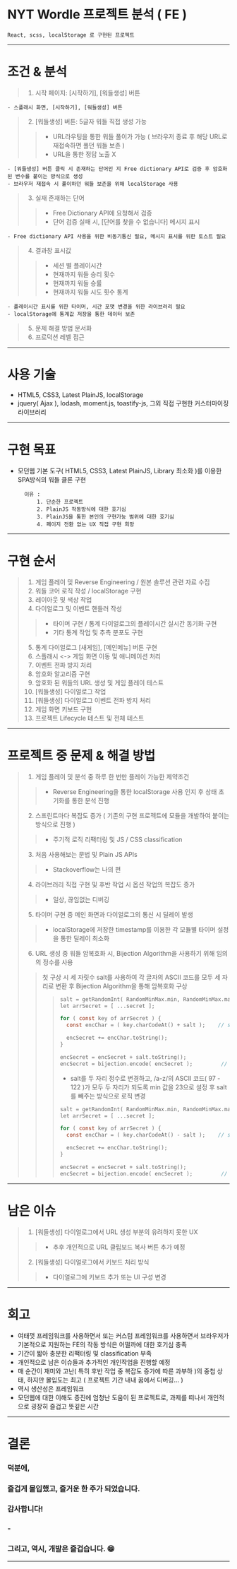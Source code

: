 
# NYT Wordle 프로젝트 분석 ( FE )

    React, scss, localStorage 로 구현된 프로젝트

--------------------------------

# 조건 & 분석

> 1. 시작 페이지: [시작하기], [워들생성] 버튼

    - 스플래시 화면, [시작하기], [워들생성] 버튼

> 2. [워들생성] 버튼: 5글자 워들 직접 생성 가능
>   > - URL라우팅을 통한 워들 풀이가 가능 ( 브라우저 종료 후 해당 URL로 재접속하면 풀던 워들 보존 )
>   > - URL을 통한 정답 노출 X

    - [워들생성] 버튼 클릭 시 존재하는 단어인 지 Free dictionary API로 검증 후 암호화 된 변수를 붙이는 방식으로 생성
    - 브라우저 재접속 시 풀이하던 워들 보존을 위해 localStorage 사용

> 3. 실재 존재하는 단어
>   > - Free Dictionary API에 요청해서 검증
>   > - 단어 검증 실패 시, [단어를 찾을 수 없습니다] 메시지 표시

    - Free dictionary API 사용을 위한 비동기통신 필요, 메시지 표시를 위한 토스트 필요

> 4. 결과창 표시값
>   > - 세션 별 플레이시간
>   > - 현재까지 워들 승리 횟수
>   > - 현재까지 워들 승률
>   > - 현재까지 워들 시도 횟수 통계

    - 플레이시간 표시를 위한 타이머, 시간 포맷 변경을 위한 라이브러리 필요
    - localStorage에 통계값 저장을 통한 데이터 보존

> 5. 문제 해결 방법 문서화
> 6. 프로덕션 레벨 접근

--------------------------------

# 사용 기술

- HTML5, CSS3, Latest PlainJS, localStorage
- jquery( Ajax ), lodash, moment.js, toastify-js, 그외 직접 구현한 커스터마이징 라이브러리

--------------------------------

# 구현 목표

- 모던웹 기본 도구( HTML5, CSS3, Latest PlainJS, Library 최소화 )를 이용한 SPA방식의 워들 클론 구현

        이유 :
            1. 단순한 프로젝트
            2. PlainJS 작동방식에 대한 호기심
            3. PlainJS을 통한 본인의 구현가능 범위에 대한 호기심
            4. 페이지 전환 없는 UX 직접 구현 희망

--------------------------------

# 구현 순서

> 1. 게임 플레이 및 Reverse Engineering / 원본 솔루션 관련 자료 수집
> 2. 워들 코어 로직 작성 / localStorage 구현
> 3. 레이아웃 및 색상 작업
> 4. 다이얼로그 및 이벤트 핸들러 작성
>   > - 타이머 구현 / 통계 다이얼로그의 플레이시간 실시간 동기화 구현
>   > - 기타 통계 작업 및 추측 분포도 구현
> 5. 통계 다이얼로그 [새게임], [메인메뉴] 버튼 구현
> 6. 스플래시 <-> 게임 화면 이동 및 애니메이션 처리
> 7. 이벤트 전파 방지 처리
> 8. 암호화 알고리즘 구현
> 9. 암호화 된 워들의 URL 생성 및 게임 플레이 테스트
> 10. [워들생성] 다이얼로그 작업
> 11. [워들생성] 다이얼로그 이벤트 전파 방지 처리
> 12. 게임 화면 키보드 구현
> 13. 프로젝트 Lifecycle 테스트 및 전체 테스트

--------------------------------

# 프로젝트 중 문제 & 해결 방법

>   1. 게임 플레이 및 분석 중 하루 한 번만 플레이 가능한 제약조건
>   > - Reverse Engineering을 통한 localStorage 사용 인지 후 상태 초기화를 통한 분석 진행
>   2. 스프린트마다 복잡도 증가 ( 기존의 구현 프로젝트에 모듈을 개발하여 붙이는 방식으로 진행 )
>   > - 주기적 로직 리팩터링 및 JS / CSS classification
>   3. 처음 사용해보는 문법 및 Plain JS APIs
>   > - Stackoverflow는 나의 편
>   4. 라이브러리 직접 구현 및 후반 작업 시 옵션 작업의 복잡도 증가
>   > - 일상, 끊임없는 디버깅
>   5. 타이머 구현 중 메인 화면과 다이얼로그의 통신 시 딜레이 발생
>   > - localStorage에 저장한 timestamp를 이용한 각 모듈별 타이머 설정을 통한 딜레이 최소화
>   6. URL 생성 중 워들 암복호화 시, Bijection Algorithm을 사용하기 위해 임의의 정수를 사용
>   > 첫 구상 시 세 자릿수 salt를 사용하여 각 글자의 ASCII 코드를 모두 세 자리로 변환 후 Bijection Algorithm을 통해 암복호화 구상
>   >   > ``` C
>   >   >salt = getRandomInt( RandomMinMax.min, RandomMinMax.max ); //  100+, 800-
>   >   >let arrSecret = [ ...secret ];
>   >   >
>   >   >for ( const key of arrSecret ) {
>   >   >   const encChar = ( key.charCodeAt() + salt );    // salt = nnn자리 정수
>   >   >
>   >   >   encSecret += encChar.toString();
>   >   >}
>   >   >
>   >   >encSecret = encSecret + salt.toString();
>   >   >encSecret = bijection.encode( encSecret );         // Overflow 발생
>   >   > ```
>   >   > - salt를 두 자리 정수로 변경하고, /a-z/의 ASCII 코드( 97 - 122 )가 모두 두 자리가 되도록 min 값을 23으로 설정 후 salt를 빼주는 방식으로 로직 변경
>   >   > ``` C
>   >   >salt = getRandomInt( RandomMinMax.min, RandomMinMax.max ); //  23+, 50-
>   >   >let arrSecret = [ ...secret ];
>   >   >
>   >   >for ( const key of arrSecret ) {
>   >   >   const encChar = ( key.charCodeAt() - salt );    // salt = nn자리 정수
>   >   >
>   >   >   encSecret += encChar.toString();
>   >   >}
>   >   >
>   >   >encSecret = encSecret + salt.toString();
>   >   >encSecret = bijection.encode( encSecret );         // 정상 변환
>   >   > ```

--------------------------------

# 남은 이슈

>   1. [워들생성] 다이얼로그에서 URL 생성 부분의 유려하지 못한 UX
>   > - 추후 개인적으로 URL 클립보드 복사 버튼 추가 예정
>   2. [워들생성] 다이얼로그에서 키보드 처리 방식
>   > - 다이얼로그에 키보드 추가 또는 UI 구성 변경

--------------------------------

# 회고

- 여태껏 프레임워크를 사용하면서 또는 커스텀 프레임워크를 사용하면서 브라우저가 기본적으로 지원하는 FE의 작동 방식은 어떨까에 대한 호기심 충족
- 기간이 짧아 충분한 리팩터링 및 classification 부족
- 개인적으로 남은 이슈들과 추가적인 개인작업을 진행할 예정
- 매 순간이 재미와 고난( 특히 후반 작업 중 복잡도 증가에 따른 과부하 )의 중첩 상태, 하지만 몰입도는 최고 ( 프로젝트 기간 내내 꿈에서 디버깅... )
- 역시 생산성은 프레임워크
- 모던웹에 대한 이해도 증진에 엄청난 도움이 된 프로젝트로, 과제를 떠나서 개인적으로 굉장히 즐겁고 뜻깊은 시간

--------------------------------

# 결론

### 덕분에,
### 즐겁게 몰입했고, 즐거운 한 주가 되었습니다.
### 감사합니다!
### -
### 그리고, 역시, 개발은 즐겁습니다. 😁

--------------------------------
